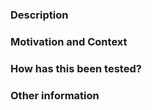 ### Description
<!--- Describe your changes in detail -->
<!--- What kind of change does this PR introduce?** (Bug fix, feature, dataset, docs update, ...) -->

### Motivation and Context
<!--- Why is this change required? What problem does it solve? -->
<!--- If it fixes an open issue, please link to the issue here. -->

### How has this been tested?
<!--- Please describe in detail how you tested your changes. -->
<!--- Include details of your testing environment, and the tests you ran to -->
<!--- see how your change affects other areas of the code, etc. -->

### Other information
<!-- include any relevant supporting material like screenshots here -->